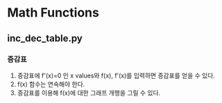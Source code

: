 # Math Functions

## inc_dec_table.py

### 증감표

1. 증감표에 f'(x)=0 인 x values와 f(x), f'(x)를 입력하면 증감표를 얻을 수 있다.
2. f(x) 함수는 연속해야 한다.
3. 증감표를 이용해 f(x)에 대한 그래프 개행을 그릴 수 있다.
